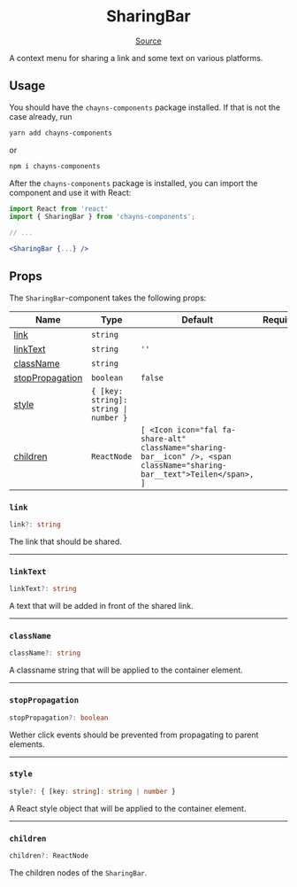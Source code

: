 <h1 align="center">SharingBar</h1>

<p align="center">
    <a href="src/react-chayns-sharingbar/component/SharingBar.jsx">Source</a>
</p>

A context menu for sharing a link and some text on various platforms.

## Usage

You should have the `chayns-components` package installed. If that is not the
case already, run

```bash
yarn add chayns-components
```

or

```bash
npm i chayns-components
```

After the `chayns-components` package is installed, you can import the component
and use it with React:

```jsx
import React from 'react'
import { SharingBar } from 'chayns-components';

// ...

<SharingBar {...} />
```

## Props

The `SharingBar`-component takes the following props:

| Name                                | Type                                  | Default                                                                                                                  | Required |
| ----------------------------------- | ------------------------------------- | ------------------------------------------------------------------------------------------------------------------------ | :------: |
| [link](#link)                       | `string`                              |                                                                                                                          |          |
| [linkText](#linktext)               | `string`                              | `''`                                                                                                                     |          |
| [className](#classname)             | `string`                              |                                                                                                                          |          |
| [stopPropagation](#stoppropagation) | `boolean`                             | `false`                                                                                                                  |          |
| [style](#style)                     | `{ [key: string]: string \| number }` |                                                                                                                          |          |
| [children](#children)               | `ReactNode`                           | `[ <Icon icon="fal fa-share-alt" className="sharing-bar__icon" />, <span className="sharing-bar__text">Teilen</span>, ]` |          |

### `link`

```ts
link?: string
```

The link that should be shared.

---

### `linkText`

```ts
linkText?: string
```

A text that will be added in front of the shared link.

---

### `className`

```ts
className?: string
```

A classname string that will be applied to the container element.

---

### `stopPropagation`

```ts
stopPropagation?: boolean
```

Wether click events should be prevented from propagating to parent elements.

---

### `style`

```ts
style?: { [key: string]: string | number }
```

A React style object that will be applied to the container element.

---

### `children`

```ts
children?: ReactNode
```

The children nodes of the `SharingBar`.

